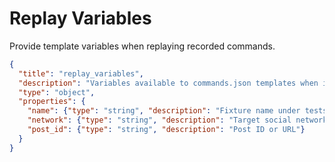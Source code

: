 # Replay Variables
Provide template variables when replaying recorded commands.

```json
{
  "title": "replay_variables",
  "description": "Variables available to commands.json templates when invoking replay",
  "type": "object",
  "properties": {
    "name": {"type": "string", "description": "Fixture name under tests/fixtures"},
    "network": {"type": "string", "description": "Target social network"},
    "post_id": {"type": "string", "description": "Post ID or URL"}
  }
}
```
